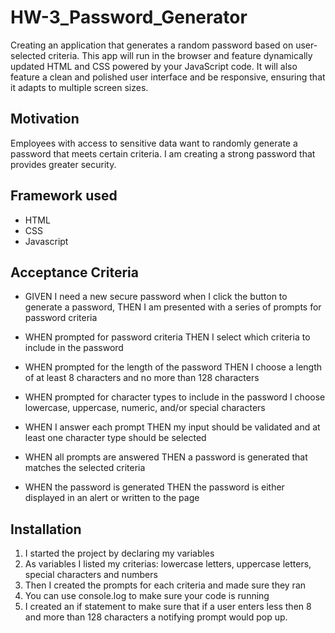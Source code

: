  # HW-3_Password_Generator 

Creating an application that generates a random password based on user-selected criteria. This app will run in the browser and feature dynamically updated HTML and CSS powered by your JavaScript code. It will also feature a clean and polished user interface and be responsive, ensuring that it adapts to multiple screen sizes.

## Motivation

Employees with access to sensitive data want to randomly generate a password that meets certain criteria. I am creating a strong password that provides greater security.

## Framework used

- HTML
- CSS
- Javascript

## Acceptance Criteria

- GIVEN I need a new secure password when I click the button to generate a password,
THEN I am presented with a series of prompts for password criteria

- WHEN prompted for password criteria
THEN I select which criteria to include in the password

- WHEN prompted for the length of the password
THEN I choose a length of at least 8 characters and no more than 128 characters

- WHEN prompted for character types to include in the password I choose lowercase, uppercase, numeric, and/or special characters

- WHEN I answer each prompt THEN my input should be validated and at least one character type should be selected

- WHEN all prompts are answered THEN a password is generated that matches the selected criteria

- WHEN the password is generated THEN the password is either displayed in an alert or written to the page

## Installation

1. I started the project by declaring my variables
2. As variables I listed my criterias: lowercase letters, uppercase letters, special characters and numbers
3. Then I created the prompts for each criteria and made sure they ran
4. You can use console.log to make sure your code is running
5. I created an if statement to make sure that if a user enters less then 8 and more than 128 characters a notifying prompt would pop up.
